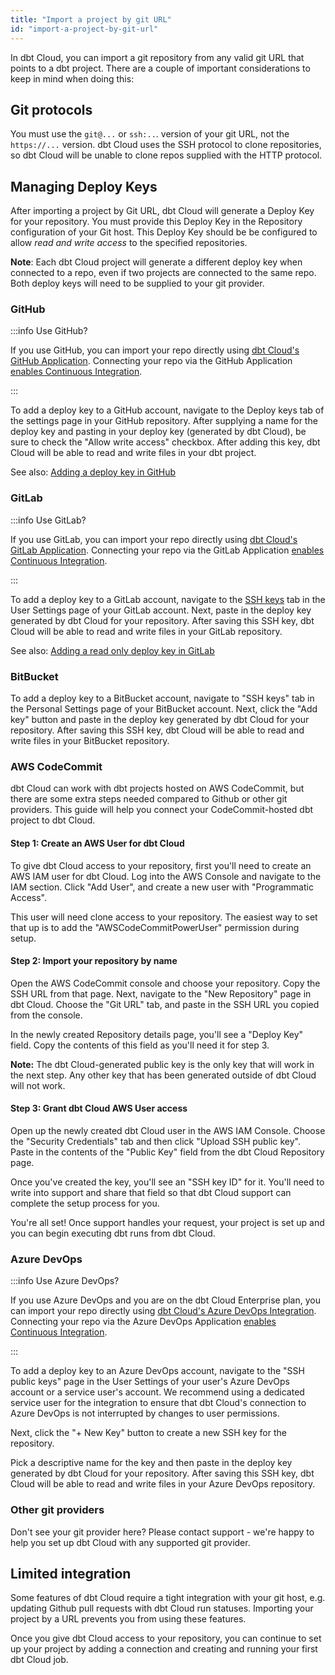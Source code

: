 ```yaml
---
title: "Import a project by git URL"
id: "import-a-project-by-git-url"
---
```


In dbt Cloud, you can import a git repository from any valid git URL that points to a dbt project. There are a couple of important considerations to keep in mind when doing this:

## Git protocols
You must use the `git@...` or `ssh:..`. version of your git URL, not the `https://...` version. dbt Cloud uses the SSH protocol to clone repositories, so dbt Cloud will be unable to clone repos supplied with the HTTP protocol.

## Managing Deploy Keys
After importing a project by Git URL, dbt Cloud will generate a Deploy Key for your repository. You must provide this Deploy Key in the Repository configuration of your Git host. This Deploy Key should be be configured to allow *read and write access* to the specified repositories.

**Note**: Each dbt Cloud project will generate a different deploy key when connected to a repo, even if two projects are connected to the same repo. Both deploy keys will need to be supplied to your git provider.

### GitHub

:::info Use GitHub?

If you use GitHub, you can import your repo directly using [dbt Cloud's GitHub Application](/docs/collaborate/git/connect-github). Connecting your repo via the GitHub Application [enables Continuous Integration](/docs/deploy/cloud-ci-job).

:::

To add a deploy key to a GitHub account, navigate to the Deploy keys tab of the settings page in your GitHub repository. After supplying a name for the deploy key and pasting in your deploy key (generated by dbt Cloud), be sure to check the "Allow write access" checkbox. After adding this key, dbt Cloud will be able to read and write files in your dbt project.

See also:  [Adding a deploy key in GitHub](https://github.blog/2015-06-16-read-only-deploy-keys/)

<Lightbox src="/img/docs/dbt-cloud/cloud-configuring-dbt-cloud/cd7351c-Screen_Shot_2019-10-16_at_1.09.41_PM.png" title="Configuring a GitHub Deploy Key"/>

### GitLab

:::info Use GitLab?

If you use GitLab, you can import your repo directly using [dbt Cloud's GitLab Application](/docs/collaborate/git/connect-gitlab). Connecting your repo via the GitLab Application [enables Continuous Integration](/docs/deploy/cloud-ci-job).

:::

To add a deploy key to a GitLab account, navigate to the [SSH keys](https://gitlab.com/profile/keys) tab in the User Settings page of your GitLab account. Next, paste in the deploy key generated by dbt Cloud for your repository. After saving this SSH key, dbt Cloud will be able to read and write files in your GitLab repository.

See also:  [Adding a read only deploy key in GitLab](https://docs.gitlab.com/ee/ssh/#per-repository-deploy-keys)

<Lightbox src="/img/docs/dbt-cloud/cloud-configuring-dbt-cloud/f3ea88d-Screen_Shot_2019-10-16_at_4.45.50_PM.png" title="Configuring a GitLab SSH Key"/>

### BitBucket

To add a deploy key to a BitBucket account, navigate to "SSH keys" tab in the Personal Settings page of your BitBucket account. Next, click the "Add key" button and paste in the deploy key generated by dbt Cloud for your repository. After saving this SSH key, dbt Cloud will be able to read and write files in your BitBucket repository.

<Lightbox src="/img/docs/dbt-cloud/cloud-configuring-dbt-cloud/bitbucket-ssh-key.png" title="Configuring a BitBucket SSH Key"/>

### AWS CodeCommit

dbt Cloud can work with dbt projects hosted on AWS CodeCommit, but there are some extra steps needed compared to Github or other git providers. This guide will help you connect your CodeCommit-hosted dbt project to dbt Cloud.

#### Step 1: Create an AWS User for dbt Cloud

To give dbt Cloud access to your repository, first you'll need to create an AWS IAM user for dbt Cloud. Log into the AWS Console and navigate to the IAM section. Click "Add User", and create a new user with "Programmatic Access".

This user will need clone access to your repository. The easiest way to set that up is to add the "AWSCodeCommitPowerUser" permission during setup.

#### Step 2: Import your repository by name

Open the AWS CodeCommit console and choose your repository. Copy the SSH URL from that page. Next, navigate to the "New Repository" page in dbt Cloud. Choose the "Git URL" tab, and paste in the SSH URL you copied from the console.

In the newly created Repository details page, you'll see a "Deploy Key" field. Copy the contents of this field as you'll need it for step 3.

**Note:** The dbt Cloud-generated public key is the only key that will work in the next step. Any other key that has been generated outside of dbt Cloud will not work.

#### Step 3: Grant dbt Cloud AWS User access

Open up the newly created dbt Cloud user in the AWS IAM Console. Choose the "Security Credentials" tab and then click "Upload SSH public key". Paste in the contents of the "Public Key" field from the dbt Cloud Repository page.

Once you've created the key, you'll see an "SSH key ID" for it. You'll need to write into support and share that field so that dbt Cloud support can complete the setup process for you.

You're all set! Once support handles your request, your project is set up and you can begin executing dbt runs from dbt Cloud.

### Azure DevOps
:::info Use Azure DevOps?

If you use Azure DevOps and you are on the dbt Cloud Enterprise plan, you can import your repo directly using [dbt Cloud's Azure DevOps Integration](/docs/collaborate/git/connect-azure-devops). Connecting your repo via the Azure DevOps Application [enables Continuous Integration](/docs/deploy/cloud-ci-job).

:::

To add a deploy key to an Azure DevOps account, navigate to the "SSH public keys" page in the User Settings of your user's Azure DevOps account or a service user's account. We recommend using a dedicated service user for the integration to ensure that dbt Cloud's connection to Azure DevOps is not interrupted by changes to user permissions.

<Lightbox src="/img/docs/dbt-cloud/cloud-configuring-dbt-cloud/52bfdaa-Screen_Shot_2020-03-09_at_4.13.20_PM.png" title="Navigate to the 'SSH public keys' settings page" />

Next, click the "+ New Key" button to create a new SSH key for the repository.

<Lightbox src="/img/docs/dbt-cloud/cloud-configuring-dbt-cloud/6d8e980-Screen_Shot_2020-03-09_at_4.13.27_PM.png" title="Click the '+ New Key' button to create a new SSH key for the repository." />

Pick a descriptive name for the key and then paste in the deploy key generated by dbt Cloud for your repository. After saving this SSH key, dbt Cloud will be able to read and write files in your Azure DevOps repository.

<Lightbox src="/img/docs/dbt-cloud/cloud-configuring-dbt-cloud/d19f199-Screen_Shot_2020-03-09_at_4.13.50_PM.png" title="Enter and save the public key generated for your repository by dbt Cloud" />

### Other git providers

Don't see your git provider here? Please contact support - we're happy to help you set up dbt Cloud with any supported git provider.

## Limited integration
Some features of dbt Cloud require a tight integration with your git host, e.g. updating Github pull requests with dbt Cloud run statuses. Importing your project by a URL prevents you from using these features.

Once you give dbt Cloud access to your repository, you can continue to set up your project by adding a connection and creating and running your first dbt Cloud job.
